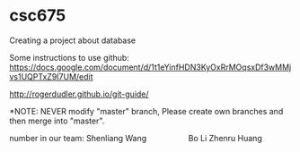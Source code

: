 # csc675
Creating a project about database


Some instructions to use github:
https://docs.google.com/document/d/1t1eYinfHDN3KyOxRrMOqsxDf3wMMjvs1UQPTxZ9I7UM/edit

http://rogerdudler.github.io/git-guide/

*NOTE:
NEVER modify "master" branch, 
Please create own branches and then merge into "master".


number in our team: Shenliang Wang 
                    Bo Li
                    Zhenru Huang
                    
